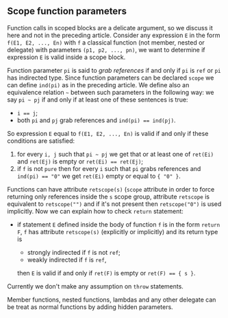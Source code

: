 ## Scope function parameters
Function calls in scoped blocks are a delicate argument, so we discuss it here and not in the preceding article. Consider any expression `E` in the form `f(E1, E2, ..., En)` with `f` a classical function (not member, nested or delegate) with parameters `(p1, p2, ..., pn)`, we want to determine if expression `E` is valid inside a scope block.

Function parameter `pi` is said to *grab references* if and only if `pi` is `ref` or `pi` has indirected type. Since function parameters can be declared `scope` we can define `ind(pi)` as in the preceding article. We define also an equivalence relation `~` between such parameters in the following way: we say `pi ~ pj` if and only if at least one of these sentences is true:
- `i == j`;
- both `pi` and `pj` grab references and `ind(pi) == ind(pj)`.

So expression `E` equal to `f(E1, E2, ..., En)` is valid if and only if these conditions are satisfied:
1. for every `i, j` such that `pi ~ pj` we get that or at least one of `ret(Ei)` and `ret(Ej)` is empty or `ret(Ei) == ret(Ej)`;
2. if `f` is not `pure` then for every `i` such that `pi` grabs references and `ind(pi) == "0"` we get `ret(Ei)` empty or equal to `{ "0" }`. 

Functions can have attribute `retscope(s)` (`scope` attribute  in order to force returning only references inside the `s` scope group, attribute `retscope` is equivalent to `retscope("")` and if it's not present then `retscope("0")` is used implicitly. Now we can explain how to check `return` statement:

- if statement `E` defined inside the body of function `f` is in the form `return F`, `f` has attribute `retscope(s)` (explicitly or implicitly) and its return type is

    - strongly indirected if `f` is not `ref`;
    - weakly indirected if `f` is `ref`,
 
  then `E` is valid if and only if `ret(F)` is empty or `ret(F) == { s }`.

Currently we don't make any assumption on `throw` statements.

Member functions, nested functions, lambdas and any other delegate can be treat as normal functions by adding hidden parameters.
